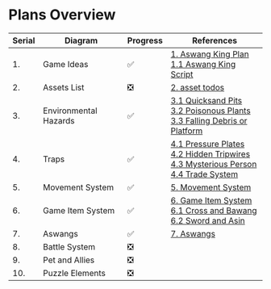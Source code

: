 # Plans Overview

| Serial | Diagram               | Progress | References                                                   |
| ------ | --------------------- | -------- | ------------------------------------------------------------ |
| 1.     | Game Ideas            | ✅        | [1. Aswang King Plan](1.-Aswang-King-Plan.pdf)<br>[1.1 Aswang King Script](1.1-Aswang-King-Script.pdf) |
| 2.     | Assets List           | ❎        | [2. asset todos](2.-asset-todos.md)                          |
| 3.     | Environmental Hazards | ✅        | [3.1 Quicksand Pits](3.1-Quicksand-Pits.png)<br>[3.2 Poisonous Plants](3.2-Poisonous-Plants.png)<br>[3.3 Falling Debris or Platform](3.3-Falling-Debris-or-Platform.png) |
| 4.     | Traps                 | ✅        | [4.1 Pressure Plates](4.1-Pressure-Plates.png)<br>[4.2 Hidden Tripwires](4.2-Hidden-Tripwires.png)<br>[4.3 Mysterious Person](4.3-Mysterious-Person.png)<br>[4.4 Trade System](4.4-Trade-System.png) |
| 5.     | Movement System       | ✅        | [5. Movement System](5.-Movement-System.png)                 |
| 6.     | Game Item System      | ✅        | [6. Game Item System](6.-Game-Item-System.png)<br>[6.1 Cross and Bawang](6.1-Cross-and-Bawang.png)<br>[6.2 Sword and Asin](6.2-Sword-and-Asin.png) |
| 7.     | Aswangs               | ✅        | [7. Aswangs](7.-Aswangs.png)                                 |
| 8.     | Battle System         | ❎        |                                                              |
| 9.     | Pet and Allies        | ❎        |                                                              |
| 10.    | Puzzle Elements       | ❎        |                                                              |

